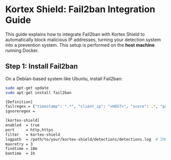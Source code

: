 # Kortex Shield: Fail2ban Integration Guide

This guide explains how to integrate Fail2ban with Kortex Shield to automatically block malicious IP addresses, turning your detection system into a prevention system. This setup is performed on the **host machine** running Docker.

## Step 1: Install Fail2ban
On a Debian-based system like Ubuntu, install Fail2ban:
```bash
sudo apt-get update
sudo apt-get install fail2ban

[Definition]
failregex = {"timestamp": ".*", "client_ip": "<HOST>", "score": .*, "payload": ".*"}
ignoreregex =

[kortex-shield]
enabled  = true
port     = http,https
filter   = kortex-shield
logpath  = /path/to/your/kortex-shield/detections/detections.log  # IMPORTANT: Use the full, absolute path
maxretry = 3
findtime = 10m
bantime  = 1h

